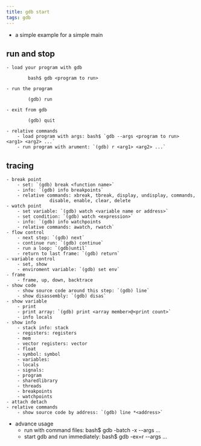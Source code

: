 ```yaml
---
title: gdb start
tags: gdb
---
```


- a simple example for a simple main

## run and stop
	- load your program with gdb
```
		bash$ gdb <program to run>
```
	- run the program
```
		(gdb) run
```
	- exit from gdb
```
		(gdb) quit
```
	- relative commands
		- load program with args: bash$ `gdb --args <program to run> <arg1> <arg2> ...`
		- run program with arument: `(gdb) r <arg1> <arg2> ...`

## tracing
	- break point
		- set: `(gdb) break <function name>`
		- info: `(gdb) info breakpoints`
		- relative commands: xbreak, tbreak, display, undisplay, commands, 
					disable, enable, clear, delete
	- watch point
		- set variable: `(gdb) watch <variable name or address>` 
		- set condition: `(gdb) watch <expression>` 
		- info: `(gdb) info watchpoints
		- relative commands: awatch, rwatch`
	- flow control
		- next step: `(gdb) next`
		- continue run: `(gdb) continue`
		- run a loop: `(gdb)until`
		- return to last frame: `(gdb) return`
	- variable control
		- set, show
		- enviroment variable: `(gdb) set env`
	- frame
		- frame, up, down, backtrace
	- show code
		- show source code around this step: `(gdb) line`
		- show disassembly: `(gdb) disas`
	- show variable
		- print
		- print array: `(gdb) print <array member>@<print count>`
		- info locals
	- show info
		- stack info: stack
		- registers: registers
		- mem
		- vector registers: vector
		- float
		- symbol: symbol
		- variables: 
		- locals
		- signals:
		- program
		- sharedlibrary
		- threads
		- breakpoints
		- watchpoints
	- attach detach
	- relative commands
		- show source code by address: `(gdb) line *<address>`
- advance usage
	- run with command files: bash$ gdb -batch -x <command file>  --args <program to run> <arg1> <arg2> ...
	- start gdb and run immediately: bash$ gdb -ex=r --args <program to run> <arg1> <arg2> ...
